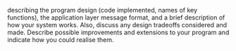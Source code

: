 <!-- SPDX-License-Identifier: zlib-acknowledgement -->
describing the program design (code implemented, names of key functions), the application layer message
format, and a brief description of how your system works. 
Also, discuss any design tradeoffs considered and made. 
Describe possible improvements and extensions to your program and 
indicate how you could realise them.
